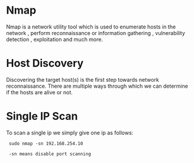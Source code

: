 # Nmap

Nmap is a network utility tool  which is used to enumerate hosts in the network , perform  reconnaissance or information gathering , vulnerability detection , exploitation and much more. 

# Host Discovery

Discovering the target host(s) is the first step towards network reconnaissance. There are multiple ways through which we can determine if the hosts are alive or not.

# Single IP Scan
To scan a single ip we simply give one ip as follows:

     sudo nmap -sn 192.168.254.10
     
     -sn means disable port scanning
 
